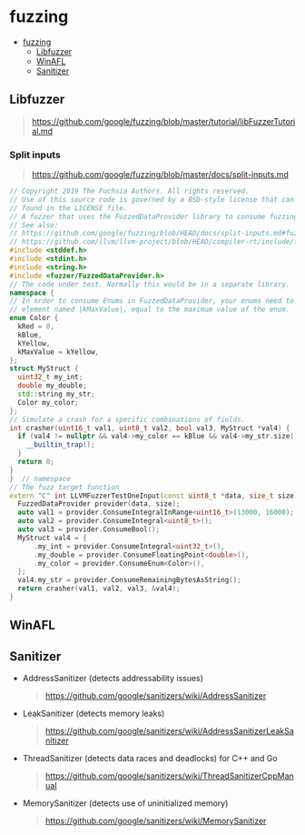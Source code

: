 # fuzzing
- [fuzzing](#fuzzing)
  - [Libfuzzer](#libfuzzer)
  - [WinAFL](#winafl)
  - [Sanitizer](#sanitizer)

## Libfuzzer
> https://github.com/google/fuzzing/blob/master/tutorial/libFuzzerTutorial.md

### Split inputs
> https://github.com/google/fuzzing/blob/master/docs/split-inputs.md
```c++
// Copyright 2019 The Fuchsia Authors. All rights reserved.
// Use of this source code is governed by a BSD-style license that can be
// found in the LICENSE file.
// A fuzzer that uses the FuzzedDataProvider library to consume fuzzing input.
// See also:
// https://github.com/google/fuzzing/blob/HEAD/docs/split-inputs.md#fuzzed-data-provider
// https://github.com/llvm/llvm-project/blob/HEAD/compiler-rt/include/fuzzer/FuzzedDataProvider.h
#include <stddef.h>
#include <stdint.h>
#include <string.h>
#include <fuzzer/FuzzedDataProvider.h>
// The code under test. Normally this would be in a separate library.
namespace {
// In order to consume Enums in FuzzedDataProvider, your enums need to start at 0 and include an
// element named |kMaxValue|, equal to the maximum value of the enum.
enum Color {
  kRed = 0,
  kBlue,
  kYellow,
  kMaxValue = kYellow,
};
struct MyStruct {
  uint32_t my_int;
  double my_double;
  std::string my_str;
  Color my_color;
};
// Simulate a crash for a specific combinations of fields.
int crasher(uint16_t val1, uint8_t val2, bool val3, MyStruct *val4) {
  if (val4 != nullptr && val4->my_color == kBlue && val4->my_str.size() > 4) {
    __builtin_trap();
  }
  return 0;
}
}  // namespace
// The fuzz target function
extern "C" int LLVMFuzzerTestOneInput(const uint8_t *data, size_t size) {
  FuzzedDataProvider provider(data, size);
  auto val1 = provider.ConsumeIntegralInRange<uint16_t>(13000, 16000);
  auto val2 = provider.ConsumeIntegral<uint8_t>();
  auto val3 = provider.ConsumeBool();
  MyStruct val4 = {
      .my_int = provider.ConsumeIntegral<uint32_t>(),
      .my_double = provider.ConsumeFloatingPoint<double>(),
      .my_color = provider.ConsumeEnum<Color>(),
  };
  val4.my_str = provider.ConsumeRemainingBytesAsString();
  return crasher(val1, val2, val3, &val4);
}
```

## WinAFL
## Sanitizer
- AddressSanitizer (detects addressability issues)
    > https://github.com/google/sanitizers/wiki/AddressSanitizer
- LeakSanitizer (detects memory leaks)
  > https://github.com/google/sanitizers/wiki/AddressSanitizerLeakSanitizer
- ThreadSanitizer (detects data races and deadlocks) for C++ and Go
  > https://github.com/google/sanitizers/wiki/ThreadSanitizerCppManual
- MemorySanitizer (detects use of uninitialized memory)
  > https://github.com/google/sanitizers/wiki/MemorySanitizer